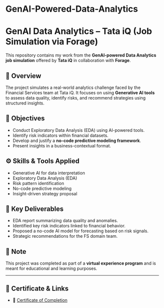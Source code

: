 # GenAI-Powered-Data-Analytics
# GenAI Data Analytics – Tata iQ (Job Simulation via Forage)

This repository contains my work from the **GenAI-powered Data Analytics job simulation** offered by **Tata iQ** in collaboration with **Forage**.

## 📌 Overview

The project simulates a real-world analytics challenge faced by the Financial Services team at Tata iQ. It focuses on using **Generative AI tools** to assess data quality, identify risks, and recommend strategies using structured insights.

## 🧠 Objectives

- Conduct Exploratory Data Analysis (EDA) using AI-powered tools.
- Identify risk indicators within financial datasets.
- Develop and justify a **no-code predictive modeling framework**.
- Present insights in a business-contextual format.

## ⚙️ Skills & Tools Applied

- Generative AI for data interpretation
- Exploratory Data Analysis (EDA)
- Risk pattern identification
- No-code predictive modeling
- Insight-driven strategy proposal

## 📝 Key Deliverables

- EDA report summarizing data quality and anomalies.
- Identified key risk indicators linked to financial behavior.
- Proposed a no-code AI model for forecasting based on risk signals.
- Strategic recommendations for the FS domain team.

## 📁 Note

This project was completed as part of a **virtual experience program** and is meant for educational and learning purposes.

---

## 🔗 Certificate & Links

- 🧾 [Certificate of Completion]()
  

